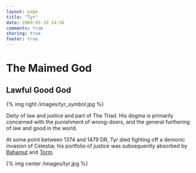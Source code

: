 ```yaml
---
layout: page
title: "Tyr"
date: 2009-05-10 14:56
comments: true
sharing: true
footer: true
---
```

# The Maimed God
## Lawful Good God

{% img right /images/tyr_symbol.jpg %}

Deity of law and justice and part of The Triad. His dogma is primarily concerned with the punishment of wrong-doers, and the general furthering of law and good in the world.

At some point between 1374 and 1479 DR, Tyr died fighting off a demonic invasion of Celestia; his portfolio of justice was subsequently absorbed by [Bahamut](/deities/Bahamut.html) and [Torm](/deities/Torm.html).

{% img center /images/tyr.jpg %}
